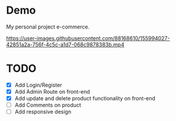 # Demo
My personal project e-commerce.

https://user-images.githubusercontent.com/88168610/155994027-42851a2a-756f-4c5c-a1d7-068c9878383b.mp4

# TODO
- [x] Add Login/Register
- [x] Add Admin Route on front-end
- [x] Add update and delete product functionality on front-end
- [ ] Add Comments on product
- [ ] Add responsive design
